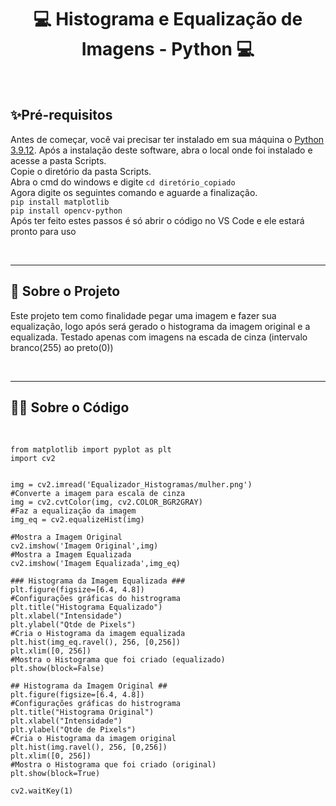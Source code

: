 <h1 align="center">💻 Histograma e Equalização de Imagens - Python 💻</h1>

<br/>

## ✨Pré-requisitos

Antes de começar, você vai precisar ter instalado em sua máquina o
[Python 3.9.12](https://www.python.org/downloads/).
Após a instalação deste software, abra o local onde foi instalado e acesse a pasta Scripts.<br/>
Copie o diretório da pasta Scripts.<br/>
Abra o cmd do windows e digite `cd diretório_copiado`<br/>
Agora digite os seguintes comando e aguarde a finalização.<br/>
`pip install matplotlib`<br/>
`pip install opencv-python`<br/>
Após ter feito estes passos é só abrir o código no VS Code e ele estará pronto para uso

<br/>

---

## 📝 Sobre o Projeto
Este projeto tem como finalidade pegar uma imagem e fazer sua equalização, logo após será gerado o histograma da imagem original e a equalizada. Testado apenas com imagens na escada de cinza (intervalo branco(255) ao preto(0))

<br/>

---

## 🐱‍💻 Sobre o Código 

<br/>

```Py
from matplotlib import pyplot as plt
import cv2


img = cv2.imread('Equalizador_Histogramas/mulher.png')
#Converte a imagem para escala de cinza
img = cv2.cvtColor(img, cv2.COLOR_BGR2GRAY)
#Faz a equalização da imagem
img_eq = cv2.equalizeHist(img)

#Mostra a Imagem Original
cv2.imshow('Imagem Original',img) 
#Mostra a Imagem Equalizada
cv2.imshow('Imagem Equalizada',img_eq)

### Histograma da Imagem Equalizada ###
plt.figure(figsize=[6.4, 4.8])
#Configurações gráficas do histrograma
plt.title("Histograma Equalizado")
plt.xlabel("Intensidade")
plt.ylabel("Qtde de Pixels")
#Cria o Histograma da imagem equalizada
plt.hist(img_eq.ravel(), 256, [0,256]) 
plt.xlim([0, 256])
#Mostra o Histograma que foi criado (equalizado)
plt.show(block=False)

## Histograma da Imagem Original ##
plt.figure(figsize=[6.4, 4.8])
#Configurações gráficas do histrograma
plt.title("Histograma Original")
plt.xlabel("Intensidade")
plt.ylabel("Qtde de Pixels")
#Cria o Histograma da imagem original
plt.hist(img.ravel(), 256, [0,256])
plt.xlim([0, 256])
#Mostra o Histograma que foi criado (original)
plt.show(block=True)

cv2.waitKey(1)
```

